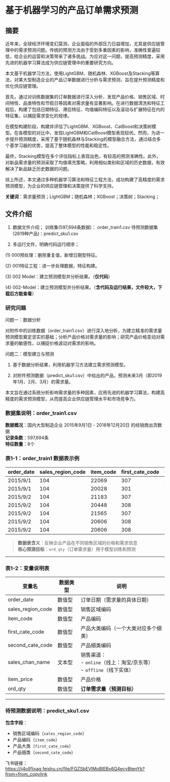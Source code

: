 # 基于机器学习的产品订单需求预测

## 摘要
近年来，全球经济环境变幻莫测，企业面临的外部压力日益增加，尤其是供应链管理中的需求预测问题。传统的预测方法由于受到多重因素的影响，准确性普遍较低，给企业的运营和决策带来了诸多挑战。为应对这一问题，提高预测精度，采用先进的机器学习算法成为供应链管理中的重要研究方向。

本文基于机器学习方法，使用LightGBM、随机森林、XGBoost及Stacking等算法，对某大型制造企业的产品订单数据进行分析与需求预测，旨在提升预测精度和优化供应链管理。

首先，通过对训练数据集的订单数据进行深入分析，发现产品价格、销售区域、时间特性、品类特性和节假日等因素对需求量有显著影响。在进行数据清洗和特征工程后，构建了包括日期特征、滞后特征、均值编码特征以及滚动与扩展特征在内的特征集，以捕捉需求变化的规律。

在模型构建阶段，构建并评估了LightGBM、XGBoost、CatBoost和决策树模型。在各模型的对比中，发现LightGBM和CatBoost模型表现较优。然而，为进一步提升预测精度，采用了基于随机森林与Stacking的模型融合方法，通过结合多个基学习器的优势，提高了整体模型的性能和稳定性。

最终，Stacking模型在多个评估指标上表现出色，有较高的预测准确性。此外，对新品需求量的预测采取了均值填充策略，利用相似类别和区域的历史数据，有效解决了新品缺乏历史数据的问题。

综上所述，本文通过多种机器学习算法和特征工程方法，成功构建了高精度的需求预测模型，为企业的供应链管理和决策提供了科学支持。

**关键词**：需求量预测；LightGBM；随机森林；XGBoost；决策树；Stacking； 

## 文件介绍

1.	数据文件介绍；
训练集(597,694条数据)： order_train1.csv
待预测数据集(2619种产品)：predict_sku1.csv

2.	多运行文件，明确代码运行顺序；
   
   (1)	000预处理：删除重复值，新增日期型特征。

   (2)	001特征工程：进一步处理数据，特征构建。

   (3)	002 Model：建立预测模型并分析结果。（**仅代码**）

   (4)   002-Model：建立预测模型并分析结果。（**含代码及运行结果，文件较大，下载后方能查看**）



### 研究问题

问题一：数据分析

对附件中的训练数据（order_train1.csv）进行深入地分析，为建立精准的需求量预测模型奠定坚实的基础；分析产品价格对需求量的影响；研究产品价格变动对需求量的敏感性，以捕捉价格波动对需求的影响。

问题二：模型建立与预测

1. 基于数据分析结果，利用机器学习方法建立需求预测模型。
   
2. 对附件预测数据（predict_sku1.csv）中给出的产品，预测未来3月（即2019年1月、2月、3月）的需求量。

本文旨在通过系统分析影响需求量的多种因素，应用先进的机器学习算法，构建高精度的需求预测模型，从而提高企业供应链管理水平和市场竞争力。



### 数据集说明：order_train1.csv

​**​数据概况​**​：国内大型制造企业 2015年9月1日 - 2018年12月20日 的经销商出货数据  
​**​记录条数​**​：597,694条  
​**​特征数量​**​：8个

### 表1-1：order_train1 数据表示例

|order_date|sales_region_code|item_code|first_cate_code|second_cate_code|sales_chan_name|item_price|ord_qty|
|---|---|---|---|---|---|---|---|
|2015/9/1|104|22069|307|403|offline|1114|19|
|2015/9/1|104|20028|301|405|offline|1012|12|
|2015/9/2|104|21183|307|403|online|428|109|
|2015/9/2|104|20448|308|404|online|962|3|
|2015/9/2|104|21565|307|403|offline|1400|3|
|2015/9/2|104|20606|308|404|offline|1614|14|
|2015/9/2|104|20606|308|404|offline|1615|17|

> ​**​数据表含义​**​：反映企业产品在不同销售区域的价格和需求信息  
> ​**​核心预测目标​**​：`ord_qty`（订单需求量）用于模型训练和预测

---

### 表1-2：变量说明表

|变量名|数据类型|说明|
|---|---|---|
|order_date|数值型|订单日期（需求量的具体日期）|
|sales_region_code|数值型|销售区域编码|
|item_code|数值型|产品编码|
|first_cate_code|数值型|产品大类编码（一个大类对应多个细类）|
|second_cate_code|数值型|产品细类编码|
|sales_chan_name|文本型|销售渠道：  <br>- `online`（线上：淘宝/京东等）  <br>- `offline`（线下实体）|
|item_price|数值型|产品价格|
|ord_qty|数值型|​**​订单需求量（预测目标）​**​|

---

### 待预测数据说明：predict_sku1.csv

​**​包含字段​**​：

- 销售区域编码（`sales_region_code`）
- 产品编码（`item_code`）
- 产品大类（`first_cate_code`）
- 产品细类（`second_cate_code`）

飞书链接：https://ij4o91ixag.feishu.cn/file/FQZSbEVlMoBIEBx6Q4ecyBtenYb?from=from_copylink 
